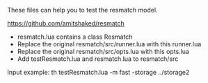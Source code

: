 These files can help you to test the resmatch model.

https://github.com/amitshaked/resmatch

- resmatch.lua contains a class Resmatch
- Replace the original resmatch/src/runner.lua with this runner.lua
- Replace the original resmatch/src/opts.lua with this opts.lua
- Add testResmatch.lua and resmatch.lua to resmatch/src

Input example: th testResmatch.lua -m fast -storage ../storage2
 
